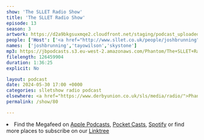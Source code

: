 ```yaml
---
show: 'The SLLET Radio Show'
title: 'The SLLET Radio Show'
episode: 13
season: 3
artwork: https://d2a9bkgsuxmqe2.cloudfront.net/staging/podcast_uploaded_episode400/22149699/22149699-1705711847860-da566c0f95868.jpg
people: ['Host': ['<a href="http://www.sllet.co.uk/people/joshbrunning">Josh Brunning</a>'],'Guests':['<a href="http://www.sllet.co.uk/people/tayowilson">Tayo Wilson</a>', '<a href="http://www.sllet.co.uk/people/skystone">Sky Stone</a>']]
names:  ['joshbrunning','tayowilson','skystone']
mp3: https://jbpodcasts.s3.eu-west-2.amazonaws.com/Phantom/The+SLLET+Radio+Show/2024-05-30+-+80.mp3
filelength: 126459904
duration: 1:36:25
explicit: No

layout: podcast
date: 2024-05-30 17:00 +0000
categories: slletshow radio podcast
elsewhere: <a href="https://www.derbyunion.co.uk/sls/media/radio/">Phantom Media</a>
permalink: /show/80

---
```



<li>Find the Megafeed on <a href="https://podcasts.apple.com/us/podcast/phantom-radio-all-the-shows/id1659527657">Apple Podcasts</a>, <a href="https://pca.st/5rlgsndl">Pocket Casts</a>, <a href="https://open.spotify.com/show/1WGc6YCF3UfAL7E62gHLAS?si=eff5901deb8d498e">Spotify</a> or find more places to subscribe on our <a href="https://linktr.ee/phantomradious">Linktree</a></li>
